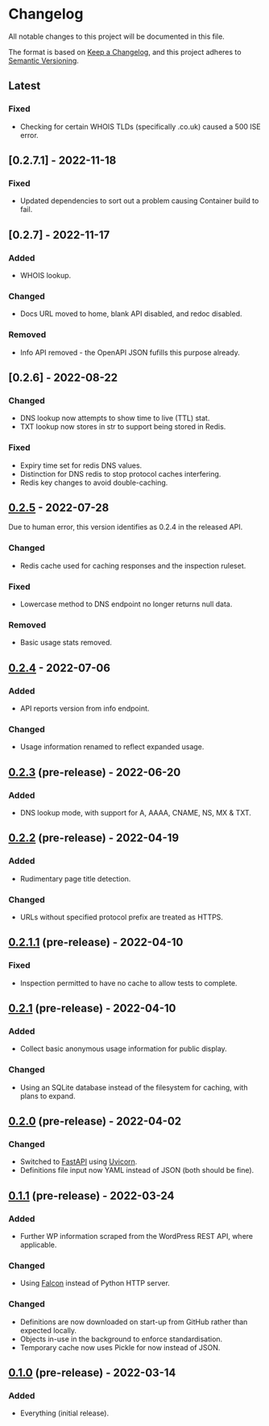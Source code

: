 # Changelog
All notable changes to this project will be documented in this file.

The format is based on [Keep a Changelog](https://keepachangelog.com/en/1.0.0/),
and this project adheres to [Semantic Versioning](https://semver.org/spec/v2.0.0.html).

## Latest
### Fixed
- Checking for certain WHOIS TLDs (specifically .co.uk) caused a 500 ISE error.

## [0.2.7.1] - 2022-11-18
### Fixed
- Updated dependencies to sort out a problem causing Container build to fail.

## [0.2.7] - 2022-11-17
### Added
- WHOIS lookup.

### Changed
- Docs URL moved to home, blank API disabled, and redoc disabled.

### Removed
- Info API removed - the OpenAPI JSON fufills this purpose already.

## [0.2.6] - 2022-08-22
### Changed
- DNS lookup now attempts to show time to live (TTL) stat.
- TXT lookup now stores in str to support being stored in Redis.

### Fixed
- Expiry time set for redis DNS values.
- Distinction for DNS redis to stop protocol caches interfering.
- Redis key changes to avoid double-caching.

## [0.2.5] - 2022-07-28
Due to human error, this version identifies as 0.2.4 in the released API.

### Changed
- Redis cache used for caching responses and the inspection ruleset.

### Fixed
- Lowercase method to DNS endpoint no longer returns null data.

### Removed
- Basic usage stats removed.

## [0.2.4] - 2022-07-06
### Added
- API reports version from info endpoint.

### Changed
- Usage information renamed to reflect expanded usage.

## [0.2.3] (pre-release) - 2022-06-20
### Added
- DNS lookup mode, with support for A, AAAA, CNAME, NS, MX & TXT.

## [0.2.2] (pre-release) - 2022-04-19
### Added
- Rudimentary page title detection.

### Changed
- URLs without specified protocol prefix are treated as HTTPS.

## [0.2.1.1] (pre-release) - 2022-04-10
### Fixed
- Inspection permitted to have no cache to allow tests to complete.

## [0.2.1] (pre-release) - 2022-04-10
### Added
- Collect basic anonymous usage information for public display.

### Changed
- Using an SQLite database instead of the filesystem for caching, with plans to expand.

## [0.2.0] (pre-release) - 2022-04-02
### Changed
- Switched to [FastAPI](https://fastapi.tiangolo.com/) using [Uvicorn](https://www.uvicorn.org/).
- Definitions file input now YAML instead of JSON (both should be fine).

## [0.1.1] (pre-release) - 2022-03-24
### Added
- Further WP information scraped from the WordPress REST API, where applicable.

### Changed
- Using [Falcon](https://falconframework.org/) instead of Python HTTP server.

### Changed
- Definitions are now downloaded on start-up from GitHub rather than expected locally.
- Objects in-use in the background to enforce standardisation.
- Temporary cache now uses Pickle for now instead of JSON.

## [0.1.0] (pre-release) - 2022-03-14
### Added
- Everything (initial release).

[0.2.5]:   https://github.com/soup-bowl/api.whatsth.is/releases/tag/0.2.5
[0.2.4]:   https://github.com/soup-bowl/api.whatsth.is/releases/tag/0.2.4
[0.2.3]:   https://github.com/soup-bowl/api.whatsth.is/releases/tag/0.2.3
[0.2.2]:   https://github.com/soup-bowl/api.whatsth.is/releases/tag/0.2.2
[0.2.1.1]: https://github.com/soup-bowl/api.whatsth.is/releases/tag/0.2.1.1
[0.2.1]:   https://github.com/soup-bowl/api.whatsth.is/releases/tag/0.2.1
[0.2.0]:   https://github.com/soup-bowl/api.whatsth.is/releases/tag/0.2.0
[0.1.1]:   https://github.com/soup-bowl/api.whatsth.is/releases/tag/0.1.1
[0.1.0]:   https://github.com/soup-bowl/api.whatsth.is/releases/tag/0.1.0
